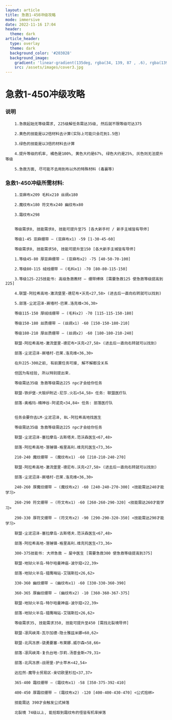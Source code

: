 ```yaml
---
layout: article
title: 急救1-450冲级攻略
mode: immersive
date: 2022-11-16 17:04
header:
  theme: dark
article_header:
  type: overlay
  theme: dark
  background_color: '#203028'
  background_image:
    gradient: 'linear-gradient(135deg, rgba(34, 139, 87 , .6), rgba(139, 34, 139, .6))'
    src: /assets/images/cover3.jpg
---
```


# 急救1-450冲级攻略
<!--more-->

### 说明

		1.急救起始无等级需求, 225级解任务需达35级, 然后就不限等级可达375

		2.黄色的技能是以2倍材料去计算(实际上可能只会花到1.5倍)

		3.绿色的技能是以3倍的材料去计算

		4.提升等级的机率, 橘色是100%, 黄色大约是67%, 绿色大约是25%, 灰色则无法提升等级

		5.急救方面, 尽可能不去用到布以外的特殊材料 (毒襄等)

### 急救1-450冲级所需材料:

		1.亚麻布x209 毛料x210 丝绸x180

		2.魔纹布x180 符文布x240 幽纹布x80

		3.霜纹布x298
		
		
		等级需求0, 技能需求0, 技能可提升至75 [各大新手村 / 新手主城皆有导师]

		等级1-45 亚麻绷带 – (亚麻布x1) -59 [1-30-45-60]

		等级需求0, 技能需求50, 技能可提升至150 [各大新手主城皆有导师]

		1.等级45-80 厚亚麻绷带 – (亚麻布x2) -75 [40-50-70-100]

		2.等级80-115 绒线绷带 – (毛料x1) -70 [80-80-115-150]

		3.等级125-225技能书: 高级急救教材 – 绷带缚体 [需要急救125 使急救等级提高到225]

		4.联盟-阿拉希高地-激流堡里-德尼布•沃克<27,58> (进去后一直向右转就可以找到)

		5.部落-尘泥沼泽-嶡墙村-巴莱.洛克维<36,30>

		等级115-150 厚绒线绷带 – (毛料x2) -70 [115-115-150-180]

		等级150-180 丝质绷带 – (丝绸x1) -60 [150-150-180-210]

		等级180-210 厚丝质绷带 – (丝绸x2) -60 [180-180-210-240]

		联盟-阿拉希高地-激流堡里-德尼布•沃克<27,58> (进去后一直向右转就可以找到)

		部落-尘泥沼泽-嶡墙村-巴莱.洛克维<36,30>

		在升225-300之前, 有前置任务可接, 解不解都没关系

		但因为有经验, 所以特别提出来.

		等级需达35级 急救等级需达225 npc才会给你任务

		联盟-铁炉堡-大锻炉附近-尼莎.火石<54,58> 任务: 联盟医疗队

		部落-奥格玛-精神谷-阿诺克<34,84> 任务: 部落医疗队
			 

		任务会要你去LM-尘泥沼泽, BL-阿拉希高地找医生

		等级需达35级 急救等级需达225 npc才会给你任务

		联盟-尘泥沼泽-塞拉摩岛-古斯塔夫.范沃森医生<67,48>

		部落-阿拉希高地-落锤镇-格里高利.维克托医生<73,36>

		210-240 魔纹绷带 – (魔纹布x1) -60 [210-210-240-270]

		联盟-阿拉希高地-激流堡里-德尼布.沃克<27,58> (进去后一直向右转就可以找到)

		部落-尘泥沼泽-嶡墙村-巴莱.洛克维<36,30>

		240-260 厚魔纹绷带 – (魔纹布x2) -60 [240-240-270-300] <技能需达240才能学习>

		260-290 符文绷带 – (符文布x1) -60 [260-260-290-320] <技能需达260才能学习>

		290-330 厚符文绷带 – (符文布x2) -90 [290-290-320-350] <技能需达290才能学习>

		联盟-尘泥沼泽-塞拉摩岛-古斯塔夫.范沃森医生<67,48>

		部落-阿拉希高地-落锤镇-格里高利.维克托医生<73,36>

		300-375技能书: 大师急救 – 屋中医生 [需要急救300 使急救等级提高到375]

		联盟-地狱火半岛-特尔哈曼神庙-波尔寇<22,39>

		部落-地狱火半岛-猎鹰哨站-艾瑞斯拉<26,62>

		330-360 幽纹绷带 – (幽纹布x1) -60 [330-330-360-390]

		360-365 厚幽纹绷带 – (幽纹布x2) -10 [360-360-367-375]

		联盟-地狱火半岛-特尔哈曼神庙-波尔寇<22,39>

		部落-地狱火半岛-猎鹰哨站-艾瑞斯拉<26,62>

		等级需求35, 技能需求350, 技能可提升至450 [需找北裂境导师]

		联盟-凛风峡湾-瓦尔加德-隐士雅兹米娜<60,62>

		联盟-北风冻原-骁勇要塞-布莱娜.威尔森<58,66>

		部落-凛风峡湾-复仇台地-莎莉.汤普金斯<79,31>

		部落-北风冻原-战哥堡-护士苹木<42,54>

		达拉然-魔导士贸易区-亲切欧里杉拉<37,37>

		365-400 霜纹绷带 – (霜纹布x1) -58 [350-375-392-410]

		400-450 厚霜纹绷带 – (霜纹布x2) -120 [400-400-430-470] <公式拾绑>

		技能需达 390才会触发公式掉落

		北裂境 74级以上, 能拾取到霜纹布的怪皆有机率掉落

